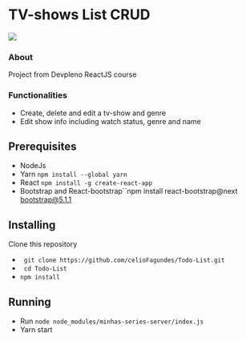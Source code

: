 # TV-shows List CRUD

<img src="https://user-images.githubusercontent.com/77676047/134990760-4910871b-e03f-48c6-8474-09daa20bc9f3.jpeg" >

### About
  Project from Devpleno ReactJS course

### Functionalities
- Create, delete and edit a tv-show and genre
- Edit show info including watch status, genre and name

## Prerequisites

- NodeJs
- Yarn ``npm install --global yarn``
- React ``npm install -g create-react-app ``
- Bootstrap and React-bootstrap``npm install react-bootstrap@next bootstrap@5.1.1

## Installing

Clone this repository
- `` git clone https://github.com/celioFagundes/Todo-List.git``
- `` cd Todo-List``
- `` npm install ``

## Running
- Run `node node_modules/minhas-series-server/index.js`
- Yarn start
